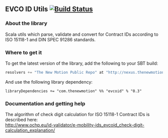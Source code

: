 ## EVCO ID Utils [![Build Status](https://travis-ci.org/thenewmotion/evcoid.png?branch=master)](https://travis-ci.org/thenewmotion/evcoid)

### About the library ###

Scala utils which parse, validate and convert for Contract IDs according to ISO 15118-1 and DIN SPEC 91286 standards.

### Where to get it ###

To get the latest version of the library, add the following to your SBT build:

``` scala
resolvers += "The New Motion Public Repo" at "http://nexus.thenewmotion.com/content/groups/public/"
```

And use the following library dependency:

```
libraryDependencies += "com.thenewmotion" %% "evcoid" % "0.3"
```

### Documentation and getting help ###

The algorithm of check digit calculation for ISO 15118-1 Contract IDs is described here:  
http://www.ochp.eu/id-validator/e-mobility-ids_evcoid_check-digit-calculation_explanation/
